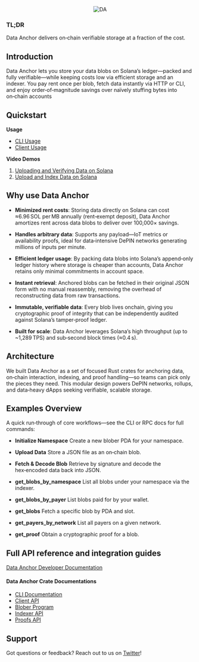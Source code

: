 <div align="center">
  <picture>
      <img alt="DA" src="https://github.com/user-attachments/assets/552eeb0a-ca6b-49ba-9cea-2b9e1a7ac1c5" />
  </picture>
</div>

### TL;DR

Data Anchor delivers on‑chain verifiable storage at a fraction of the cost.

## Introduction

Data Anchor lets you store your data blobs on Solana’s ledger—packed and fully verifiable—while keeping costs low via efficient storage and an indexer. You pay rent once per blob, fetch data instantly via HTTP or CLI, and enjoy order‑of‑magnitude savings over naïvely stuffing bytes into on‑chain accounts

## Quickstart

**Usage**

- [CLI Usage](https://github.com/nitro-svm/examples/tree/main/anchoring-data/cli)
- [Client Usage](https://github.com/nitro-svm/examples/tree/main/anchoring-data/client)

**Video Demos**

1. [Uploading and Verifying Data on Solana](https://youtu.be/sgjmaujHYdE?si=a4GJrxBX5B24HHvF)
1. [Upload and Index Data on Solana](https://youtu.be/sgjmaujHYdE?si=a4GJrxBX5B24HHvF)

## Why use Data Anchor

- **Minimized rent costs**: Storing data directly on Solana can cost ≈6.96 SOL per MB annually (rent‑exempt deposit), Data Anchor amortizes rent across data blobs to deliver over 100,000× savings.

- **Handles arbitrary data**: Supports any payload—IoT metrics or availability proofs, ideal for data‑intensive DePIN networks generating millions of inputs per minute.

- **Efficient ledger usage**: By packing data blobs into Solana’s append‑only ledger history where storage is cheaper than accounts, Data Anchor retains only minimal commitments in account space.

- **Instant retrieval**: Anchored blobs can be fetched in their original JSON form with no manual reassembly, removing the overhead of reconstructing data from raw transactions.

- **Immutable, verifiable data**: Every blob lives onchain, giving you cryptographic proof of integrity that can be independently audited against Solana’s tamper‑proof ledger.

- **Built for scale**: Data Anchor leverages Solana’s high throughput (up to ~1,289 TPS) and sub‑second block times (≈0.4 s).

## Architecture

We built Data Anchor as a set of focused Rust crates for anchoring data, on‑chain interaction, indexing, and proof handling—so teams can pick only the pieces they need. This modular design powers DePIN networks, rollups, and data‑heavy dApps seeking verifiable, scalable storage.

## Examples Overview

A quick run‑through of core workflows—see the CLI or RPC docs for full commands:

- **Initialize Namespace**
  Create a new blober PDA for your namespace.

- **Upload Data**
  Store a JSON file as an on‑chain blob.

- **Fetch & Decode Blob**
  Retrieve by signature and decode the hex‑encoded data back into JSON.

- **get_blobs_by_namespace**
  List all blobs under your namespace via the indexer.

- **get_blobs_by_payer**
  List blobs paid for by your wallet.

- **get_blobs**
  Fetch a specific blob by PDA and slot.

- **get_payers_by_network**
  List all payers on a given network.

- **get_proof**
  Obtain a cryptographic proof for a blob.

## Full API reference and integration guides

[Data Anchor Developer Documentation](https://docs.termina.technology/documentation/network-extension-stack/modules/data-anchor)

#### Data Anchor Crate Documentations

- [CLI Documentation](https://docs.rs/data-anchor-oss/latest/data_anchor/)
- [Client API](https://docs.rs/data-anchor-client/latest/data_anchor_client/)
- [Blober Program](https://docs.rs/data-anchor-blober/latest/data_anchor_blober/)
- [Indexer API](https://docs.rs/data-anchor-api/latest/data_anchor_api/)
- [Proofs API](https://docs.rs/data-anchor-proofs/latest/data_anchor_proofs/)

## Support

Got questions or feedback? Reach out to us on [Twitter](https://x.com/Terminaxyz)!
